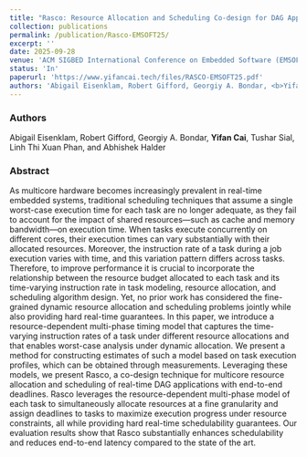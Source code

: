 ```yaml
---
title: "Rasco: Resource Allocation and Scheduling Co-design for DAG Applications on Multicore"
collection: publications
permalink: /publication/Rasco-EMSOFT25/
excerpt: ''
date: 2025-09-28
venue: 'ACM SIGBED International Conference on Embedded Software (EMSOFT), 2025'
status: 'In'
paperurl: 'https://www.yifancai.tech/files/RASCO-EMSOFT25.pdf'
authors: 'Abigail Eisenklam, Robert Gifford, Georgiy A. Bondar, <b>Yifan Cai</b>, Tushar Sial, Linh Thi Xuan Phan, and Abhishek Halder'
---
```


### Authors 

Abigail Eisenklam, Robert Gifford, Georgiy A. Bondar, **Yifan Cai**, Tushar Sial, Linh Thi Xuan Phan, and Abhishek Halder

### Abstract 

As multicore hardware becomes increasingly prevalent in real-time embedded systems, traditional scheduling techniques that assume a single worst-case execution time for each task are no longer adequate, as they fail to account for the impact of shared resources—such as cache and memory bandwidth—on execution time. When tasks execute concurrently on different cores, their execution times can vary substantially with their allocated resources. Moreover, the instruction rate of a task during a job execution varies with time, and this variation pattern differs across tasks. Therefore, to improve performance it is crucial to incorporate the relationship between the resource budget allocated to each task and its time-varying instruction rate in task modeling, resource allocation, and scheduling algorithm design. Yet, no prior work has considered the fine-grained dynamic resource allocation and scheduling problems jointly while also providing hard real-time guarantees. In this paper, we introduce a resource-dependent multi-phase timing model that captures the time-varying instruction rates of a task under different resource allocations and that enables worst-case analysis under dynamic allocation. We present a method for constructing estimates of such a model based on task execution profiles, which can be obtained through measurements. Leveraging these models, we present Rasco, a co-design technique for multicore resource allocation and scheduling of real-time DAG applications with end-to-end deadlines. Rasco leverages the resource-dependent multi-phase model of each task to simultaneously allocate resources at a fine granularity and assign deadlines to tasks to maximize execution progress under resource constraints, all while providing hard real-time schedulability guarantees. Our evaluation results show that Rasco substantially enhances schedulability and reduces end-to-end latency compared to the state of the art.